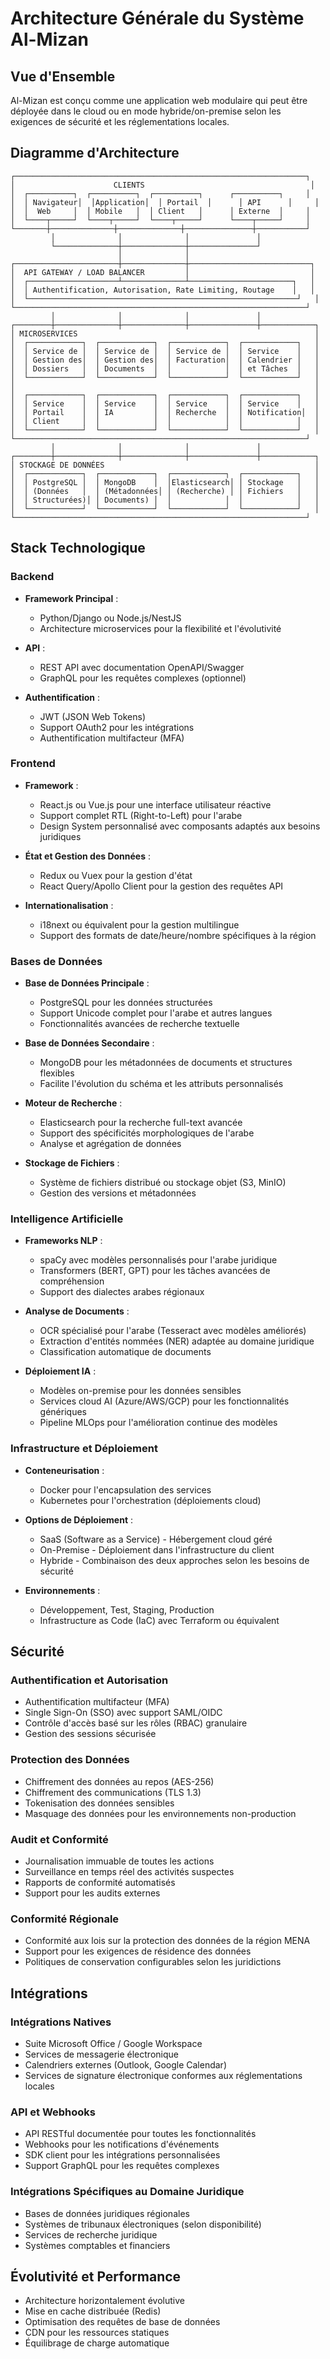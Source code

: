 # Architecture Générale du Système Al-Mizan

## Vue d'Ensemble

Al-Mizan est conçu comme une application web modulaire qui peut être déployée dans le cloud ou en mode hybride/on-premise selon les exigences de sécurité et les réglementations locales.

## Diagramme d'Architecture

```
┌─────────────────────────────────────────────────────────────────┐
│                      CLIENTS                                     │
│  ┌──────────┐  ┌──────────┐  ┌──────────┐      ┌──────────┐     │
│  │ Navigateur│  │Application│  │ Portail  │      │ API      │     │
│  │  Web     │  │ Mobile   │  │ Client   │      │ Externe  │     │
│  └────┬─────┘  └────┬─────┘  └────┬─────┘      └────┬─────┘     │
└───────┼──────────────┼──────────────┼───────────────┼───────────┘
         │              │              │               │
         └──────────────┼──────────────┼───────────────┘
                        │              │
┌───────────────────────┼──────────────┼───────────────────────────┐
│  API GATEWAY / LOAD BALANCER         │                           │
│  ┌────────────────────┴──────────────┴───────────────────────┐   │
│  │ Authentification, Autorisation, Rate Limiting, Routage    │   │
│  └────────────────────────────────────────────────────────────┘   │
└─────────────────────────────────────────────────────────────────┘
         │              │              │               │
┌────────┼──────────────┼──────────────┼───────────────┼────────────┐
│ MICROSERVICES                                                     │
│  ┌────────────┐  ┌────────────┐  ┌────────────┐  ┌────────────┐   │
│  │ Service de │  │ Service de │  │ Service de │  │ Service    │   │
│  │ Gestion des│  │ Gestion des│  │ Facturation│  │ Calendrier │   │
│  │ Dossiers   │  │ Documents  │  │            │  │ et Tâches  │   │
│  └────────────┘  └────────────┘  └────────────┘  └────────────┘   │
│                                                                   │
│  ┌────────────┐  ┌────────────┐  ┌────────────┐  ┌────────────┐   │
│  │ Service    │  │ Service    │  │ Service    │  │ Service    │   │
│  │ Portail    │  │ IA         │  │ Recherche  │  │ Notification│  │
│  │ Client     │  │            │  │            │  │            │   │
│  └────────────┘  └────────────┘  └────────────┘  └────────────┘   │
└─────────────────────────────────────────────────────────────────┘
         │              │              │               │
┌────────┼──────────────┼──────────────┼───────────────┼────────────┐
│ STOCKAGE DE DONNÉES                                               │
│  ┌────────────┐  ┌────────────┐  ┌────────────┐  ┌────────────┐   │
│  │ PostgreSQL │  │ MongoDB    │  │Elasticsearch│ │ Stockage   │   │
│  │ (Données   │  │ (Métadonnées│ │ (Recherche) │ │ Fichiers   │   │
│  │ Structurées)│ │ Documents) │  │            │  │            │   │
│  └────────────┘  └────────────┘  └────────────┘  └────────────┘   │
└─────────────────────────────────────────────────────────────────┘
```

## Stack Technologique

### Backend

- **Framework Principal** : 
  - Python/Django ou Node.js/NestJS
  - Architecture microservices pour la flexibilité et l'évolutivité

- **API** :
  - REST API avec documentation OpenAPI/Swagger
  - GraphQL pour les requêtes complexes (optionnel)

- **Authentification** :
  - JWT (JSON Web Tokens)
  - Support OAuth2 pour les intégrations
  - Authentification multifacteur (MFA)

### Frontend

- **Framework** :
  - React.js ou Vue.js pour une interface utilisateur réactive
  - Support complet RTL (Right-to-Left) pour l'arabe
  - Design System personnalisé avec composants adaptés aux besoins juridiques

- **État et Gestion des Données** :
  - Redux ou Vuex pour la gestion d'état
  - React Query/Apollo Client pour la gestion des requêtes API

- **Internationalisation** :
  - i18next ou équivalent pour la gestion multilingue
  - Support des formats de date/heure/nombre spécifiques à la région

### Bases de Données

- **Base de Données Principale** :
  - PostgreSQL pour les données structurées
  - Support Unicode complet pour l'arabe et autres langues
  - Fonctionnalités avancées de recherche textuelle

- **Base de Données Secondaire** :
  - MongoDB pour les métadonnées de documents et structures flexibles
  - Facilite l'évolution du schéma et les attributs personnalisés

- **Moteur de Recherche** :
  - Elasticsearch pour la recherche full-text avancée
  - Support des spécificités morphologiques de l'arabe
  - Analyse et agrégation de données

- **Stockage de Fichiers** :
  - Système de fichiers distribué ou stockage objet (S3, MinIO)
  - Gestion des versions et métadonnées

### Intelligence Artificielle

- **Frameworks NLP** :
  - spaCy avec modèles personnalisés pour l'arabe juridique
  - Transformers (BERT, GPT) pour les tâches avancées de compréhension
  - Support des dialectes arabes régionaux

- **Analyse de Documents** :
  - OCR spécialisé pour l'arabe (Tesseract avec modèles améliorés)
  - Extraction d'entités nommées (NER) adaptée au domaine juridique
  - Classification automatique de documents

- **Déploiement IA** :
  - Modèles on-premise pour les données sensibles
  - Services cloud AI (Azure/AWS/GCP) pour les fonctionnalités génériques
  - Pipeline MLOps pour l'amélioration continue des modèles

### Infrastructure et Déploiement

- **Conteneurisation** :
  - Docker pour l'encapsulation des services
  - Kubernetes pour l'orchestration (déploiements cloud)

- **Options de Déploiement** :
  - SaaS (Software as a Service) - Hébergement cloud géré
  - On-Premise - Déploiement dans l'infrastructure du client
  - Hybride - Combinaison des deux approches selon les besoins de sécurité

- **Environnements** :
  - Développement, Test, Staging, Production
  - Infrastructure as Code (IaC) avec Terraform ou équivalent

## Sécurité

### Authentification et Autorisation

- Authentification multifacteur (MFA)
- Single Sign-On (SSO) avec support SAML/OIDC
- Contrôle d'accès basé sur les rôles (RBAC) granulaire
- Gestion des sessions sécurisée

### Protection des Données

- Chiffrement des données au repos (AES-256)
- Chiffrement des communications (TLS 1.3)
- Tokenisation des données sensibles
- Masquage des données pour les environnements non-production

### Audit et Conformité

- Journalisation immuable de toutes les actions
- Surveillance en temps réel des activités suspectes
- Rapports de conformité automatisés
- Support pour les audits externes

### Conformité Régionale

- Conformité aux lois sur la protection des données de la région MENA
- Support pour les exigences de résidence des données
- Politiques de conservation configurables selon les juridictions

## Intégrations

### Intégrations Natives

- Suite Microsoft Office / Google Workspace
- Services de messagerie électronique
- Calendriers externes (Outlook, Google Calendar)
- Services de signature électronique conformes aux réglementations locales

### API et Webhooks

- API RESTful documentée pour toutes les fonctionnalités
- Webhooks pour les notifications d'événements
- SDK client pour les intégrations personnalisées
- Support GraphQL pour les requêtes complexes

### Intégrations Spécifiques au Domaine Juridique

- Bases de données juridiques régionales
- Systèmes de tribunaux électroniques (selon disponibilité)
- Services de recherche juridique
- Systèmes comptables et financiers

## Évolutivité et Performance

- Architecture horizontalement évolutive
- Mise en cache distribuée (Redis)
- Optimisation des requêtes de base de données
- CDN pour les ressources statiques
- Équilibrage de charge automatique
